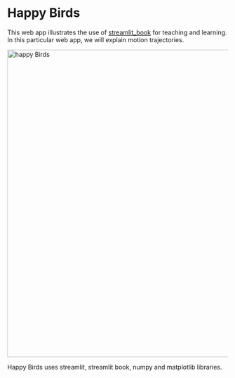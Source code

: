 # Happy Birds

This web app illustrates the use of [streamlit_book](<https://streamlit-book.readthedocs.io/en/latest/>) for teaching and learning. In this particular web app, we will explain motion trajectories.

<img src="<https://github.com/sebastiandres/streamlit_happy_birds/blob/main/images/happybird.png?raw=true>" alt="happy Birds" width="700">

Happy Birds uses streamlit, streamlit book, numpy and matplotlib libraries.
